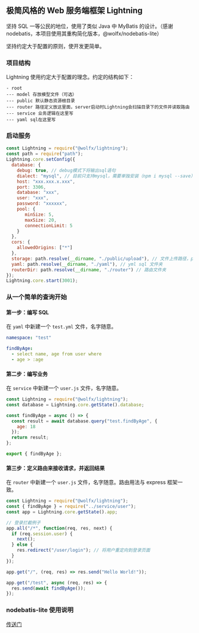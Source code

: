 ## 极简风格的 Web 服务端框架 Lightning

坚持 SQL 一等公民的地位，使用了类似 Java 中 MyBatis 的设计。（感谢 nodebatis，本项目使用其重构简化版本，@wolfx/nodebatis-lite）

坚持约定大于配置的原则，使开发更简单。

### 项目结构

Lightning 使用约定大于配置的理念。约定的结构如下：

```
- root
--- model 存放模型文件（可选）
--- public 默认静态资源根目录
--- router 路径定义放这里面，server启动时Lightning会扫描目录下的文件并读取路由
--- service 业务逻辑在这里写
--- yaml sql在这里写
```

### 启动服务

```javascript
const Lightning = require("@wolfx/lightning");
const path = require("path");
Lightning.core.setConfig({
  database: {
    debug: true, // debug模式下将输出sql语句
    dialect: "mysql", // 目前只支持mysql，需要单独安装（npm i mysql --save）
    host: "xxx.xxx.x.xxx",
    port: 3306,
    database: "xxx",
    user: "xxx",
    password: "xxxxxx",
    pool: {
       minSize: 5,
       maxSize: 20,
       connectionLimit: 5
    }
  },
  cors: {
    allowedOrigins: ["*"]
  },
  storage: path.resolve(__dirname, "./public/upload"), // 文件上传路径，public为默认的静态资源路径
  yaml: path.resolve(__dirname, "./yaml"), // yml sql 文件夹
  routerDir: path.resolve(__dirname, "./router") // 路由文件夹
});
Lightning.core.start(3001);
```

### 从一个简单的查询开始

#### 第一步：编写 SQL

在 `yaml` 中新建一个 `test.yml` 文件，名字随意。

```yaml
namespace: "test"

findByAge:
  - select name, age from user where
  - age > :age
```

#### 第二步：编写业务

在 `service` 中新建一个 `user.js` 文件，名字随意。

```javascript
const Lightning = require("@wolfx/lightning");
const database = Lightning.core.getState().database;

const findByAge = async () => {
  const result = await database.query("test.findByAge", {
    age: 18
  });
  return result;
};

export { findByAge };
```

#### 第三步：定义路由来接收请求，并返回结果

在 `router` 中新建一个 `user.js` 文件，名字随意。路由用法与 express 框架一致。

```javascript
const Lightning = require("@wolfx/lightning");
const { findByAge } = require("../service/user");
const app = Lightning.core.getState().app;

// 登录拦截例子
app.all("/*", function(req, res, next) {
  if (req.session.user) {
    next();
  } else {
    res.redirect("/user/login"); // 将用户重定向到登录页面
  }
});

app.get("/", (req, res) => res.send("Hello World!"));

app.get("/test", async (req, res) => {
  res.send(await findByAge());
});
```

### nodebatis-lite 使用说明

[传送门](https://www.npmjs.com/package/@wolfx/nodebatis-lite)
